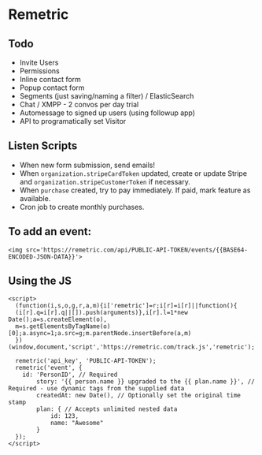 # Remetric

## Todo

- Invite Users
- Permissions
- Inline contact form
- Popup contact form
- Segments (just saving/naming a filter) / ElasticSearch
- Chat / XMPP - 2 convos per day trial
- Automessage to signed up users (using followup app)
- API to programatically set Visitor

## Listen Scripts

- When new form submission, send emails!
- When `organization.stripeCardToken` updated, create or update Stripe and `organization.stripeCustomerToken` if necessary.
- When `purchase` created, try to pay immediately. If paid, mark feature as available.
- Cron job to create monthly purchases.

## To add an event:

```
<img src='https://remetric.com/api/PUBLIC-API-TOKEN/events/{{BASE64-ENCODED-JSON-DATA}}'>
```

## Using the JS 

```
<script>
  (function(i,s,o,g,r,a,m){i['remetric']=r;i[r]=i[r]||function(){
  (i[r].q=i[r].q||[]).push(arguments)},i[r].l=1*new Date();a=s.createElement(o),
  m=s.getElementsByTagName(o)[0];a.async=1;a.src=g;m.parentNode.insertBefore(a,m)
  })(window,document,'script','https://remetric.com/track.js','remetric');

  remetric('api_key', 'PUBLIC-API-TOKEN');
  remetric('event', {
  	id: 'PersonID', // Required
		story: '{{ person.name }} upgraded to the {{ plan.name }}', // Required - use dynamic tags from the supplied data
		createdAt: new Date(), // Optionally set the original time stamp
		plan: { // Accepts unlimited nested data
			id: 123,
			name: "Awesome"
		}
  });
</script>
```